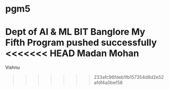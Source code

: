# pgm5
Dept of AI & ML
BIT
Banglore
My Fifth Program
pushed successfully
<<<<<<< HEAD
Madan Mohan
=======
Vishnu
>>>>>>> 233afc96fdeb1fb157354d9d2e52afdf4a0bef58
